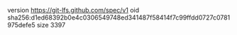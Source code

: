 version https://git-lfs.github.com/spec/v1
oid sha256:d1ed68392b0e4c0306549748ed341487f58414f7c99ffdd0727c0781975defe5
size 3397
